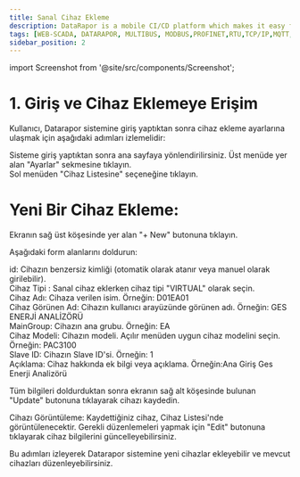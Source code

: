 ```yaml
---
title: Sanal Cihaz Ekleme
description: DataRapor is a mobile CI/CD platform which makes it easy for you to manage the lifecycle of your mobile applications.
tags: [WEB-SCADA, DATARAPOR, MULTIBUS, MODBUS,PROFINET,RTU,TCP/IP,MQTT,BACNET,SCADA,VERI TOPLAMA]
sidebar_position: 2
---
```


import Screenshot from '@site/src/components/Screenshot';



###  

# 1. Giriş ve Cihaz Eklemeye Erişim
Kullanıcı, Datarapor sistemine giriş yaptıktan sonra cihaz ekleme ayarlarına ulaşmak için aşağıdaki adımları izlemelidir:

Sisteme giriş yaptıktan sonra ana sayfaya yönlendirilirsiniz.
Üst menüde yer alan "Ayarlar" sekmesine tıklayın.   
Sol menüden "Cihaz Listesine" seçeneğine tıklayın.

 

# Yeni Bir Cihaz Ekleme:

Ekranın sağ üst köşesinde yer alan "+ New" butonuna tıklayın.

<Screenshot url='/img/device3.png' />

Aşağıdaki form alanlarını doldurun:

id: Cihazın benzersiz kimliği (otomatik olarak atanır veya manuel olarak girilebilir).   
Cihaz Tipi : Sanal cihaz eklerken cihaz tipi "VIRTUAL" olarak seçin.  
Cihaz Adı: Cihaza verilen isim. Örneğin: D01EA01  
Cihaz Görünen Ad: Cihazın kullanıcı arayüzünde görünen adı. Örneğin: GES ENERJİ ANALİZÖRÜ  
MainGroup: Cihazın ana grubu. Örneğin: EA  
Cihaz Modeli: Cihazın modeli. Açılır menüden uygun cihaz modelini seçin. Örneğin: PAC3100   
Slave ID: Cihazın Slave ID'si. Örneğin: 1  
Açıklama: Cihaz hakkında ek bilgi veya açıklama. Örneğin:Ana Giriş Ges Enerji Analizörü  

<Screenshot url='/img/device8.png' />

Tüm bilgileri doldurduktan sonra ekranın sağ alt köşesinde bulunan "Update" butonuna tıklayarak cihazı kaydedin.  

Cihazı Görüntüleme:
Kaydettiğiniz cihaz, Cihaz Listesi'nde görüntülenecektir. Gerekli düzenlemeleri yapmak için "Edit" butonuna tıklayarak cihaz bilgilerini güncelleyebilirsiniz.

 


Bu adımları izleyerek Datarapor sistemine yeni cihazlar ekleyebilir ve mevcut cihazları düzenleyebilirsiniz.